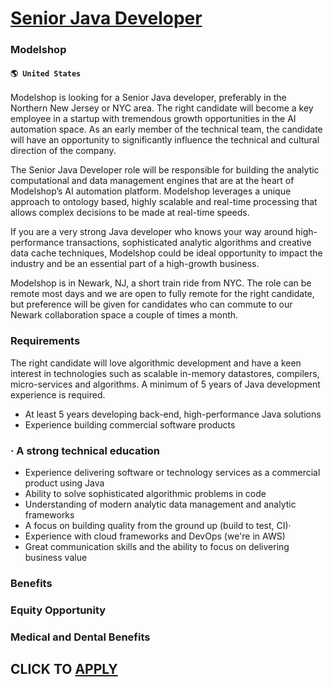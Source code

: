 # [Senior Java Developer](https://www.remotewlb.com/apply/senior-java-developer-54924)  
### Modelshop  
#### `🌎 United States`  

Modelshop is looking for a Senior Java developer, preferably in the Northern New Jersey or NYC area. The right candidate will become a key employee in a startup with tremendous growth opportunities in the AI automation space. As an early member of the technical team, the candidate will have an opportunity to significantly influence the technical and cultural direction of the company.

The Senior Java Developer role will be responsible for building the analytic computational and data management engines that are at the heart of Modelshop’s AI automation platform. Modelshop leverages a unique approach to ontology based, highly scalable and real-time processing that allows complex decisions to be made at real-time speeds.

If you are a very strong Java developer who knows your way around high-performance transactions, sophisticated analytic algorithms and creative data cache techniques, Modelshop could be ideal opportunity to impact the industry and be an essential part of a high-growth business.

Modelshop is in Newark, NJ, a short train ride from NYC. The role can be remote most days and we are open to fully remote for the right candidate, but preference will be given for candidates who can commute to our Newark collaboration space a couple of times a month.

### Requirements

The right candidate will love algorithmic development and have a keen interest in technologies such as scalable in-memory datastores, compilers, micro-services and algorithms. A minimum of 5 years of Java development experience is required.

  * At least 5 years developing back-end, high-performance Java solutions 
  * Experience building commercial software products

### · A strong technical education

  * Experience delivering software or technology services as a commercial product using Java
  * Ability to solve sophisticated algorithmic problems in code
  * Understanding of modern analytic data management and analytic frameworks
  * A focus on building quality from the ground up (build to test, CI)· 
  * Experience with cloud frameworks and DevOps (we're in AWS)
  * Great communication skills and the ability to focus on delivering business value

### Benefits

### Equity Opportunity

### Medical and Dental Benefits

  
## CLICK TO [APPLY](https://www.remotewlb.com/apply/senior-java-developer-54924)

